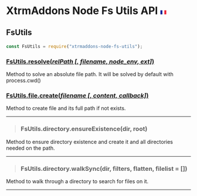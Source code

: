 # XtrmAddons Node Fs Utils API [![fr-FR](https://github.com/shim-sao/XtrmAddons-Batch/blob/master/MySQLBatchBackup/images/france-flag-icon-16.png)](README.fr-Fr.md)

## FsUtils

```js
const FsUtils = require("xtrmaddons-node-fs-utils");
```

### [FsUtils.resolve(_relPath [, filename, node_env, ext]_)](resolve.md)

Method to solve an absolute file path. It will be solved by default with process.cwd()

### [FsUtils.file.create(_filename [, content, callback]_)](file/create.md)

Method to create file and its full path if not exists.

---

>### FsUtils.directory.ensureExistence(dir, root)

Method to ensure directory existence and create it and all directories needed on the path.

---

>### FsUtils.directory.walkSync(dir, filters, flatten, filelist = [])

Method to walk through a directory to search for files on it.

---